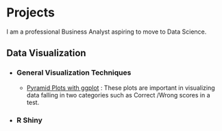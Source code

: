 # Projects #


I am a professional Business Analyst aspiring to move to Data Science.

## Data Visualization ##

  * ### General Visualization Techniques
    * [Pyramid Plots with ggplot](https://github.com/dkilungu/My-Portfolio "pyramid ggplot") : These plots are important in visualizing data falling in two categories such as Correct /Wrong scores in a test.
  * ### R Shiny 
